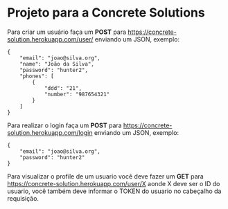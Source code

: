 # Projeto para a Concrete Solutions

Para criar um usuário faça um **POST** para https://concrete-solution.herokuapp.com/user/ enviando um JSON, exemplo:

```
{
    "email": "joao@silva.org",
    "name": "João da Silva",
    "password": "hunter2",
    "phones": [
        {
            "ddd": "21",
            "number": "987654321"
        }
    ]
}
```

Para realizar o login faça um **POST** para https://concrete-solution.herokuapp.com/login enviando um JSON, exemplo:

```
{
	"email": "joao@silva.org",
	"password": "hunter2"
}
```

Para visualizar o profile de um usuario você deve fazer um **GET** para https://concrete-solution.herokuapp.com/user/X 
aonde X deve ser o ID do usuario, você também deve informar o TOKEN do usuario no cabeçalho da requisição. 